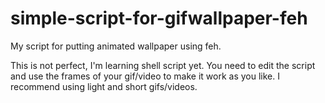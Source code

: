 # simple-script-for-gifwallpaper-feh
My script for putting animated wallpaper using feh.

This is not perfect, I'm learning shell script yet. You need to edit the script and use the frames of your gif/video to make it work as you like. I recommend using light and short gifs/videos.
